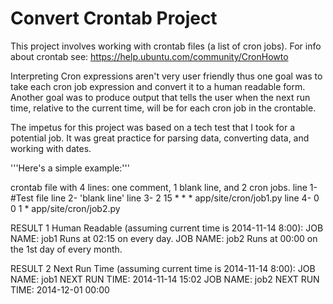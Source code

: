 Convert Crontab Project
=======================

This project involves working with crontab files (a list of cron jobs). For info about crontab see: https://help.ubuntu.com/community/CronHowto

Interpreting Cron expressions aren't very user friendly thus one goal was to take each cron job expression and convert it to a human readable form. Another goal was to produce output that tells the user when the next run time, relative to the current time, will be for each cron job in the crontable.

The impetus for this project was based on a tech test that I took for a potential job. It was great practice for parsing data, converting data, and working with dates.

'''Here's a simple example:'''

crontab file with 4 lines: one comment, 1 blank line, and 2 cron jobs.
  line 1-  #Test file
  line 2- 'blank line'
  line 3-  2 15 * * * app/site/cron/job1.py
  line 4-  0 0 1 * app/site/cron/job2.py

RESULT 1 Human Readable (assuming current time is 2014-11-14 8:00):
  JOB NAME: job1    Runs at 02:15 on every day.
  JOB NAME: job2    Runs at 00:00 on the 1st day of every month.

RESULT 2 Next Run Time (assuming current time is 2014-11-14 8:00):
  JOB NAME: job1    NEXT RUN TIME: 2014-11-14 15:02
  JOB NAME: job2    NEXT RUN TIME: 2014-12-01 00:00

                     